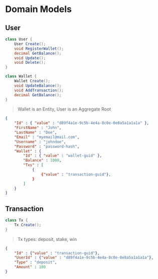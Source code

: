 # Domain Models

## User

```csharp
class User {
    User Create();
    void RegisterWallet();
    decimal GetBalance();
    void Update();
    void Delete();
}
```

```csharp
class Wallet {
    Wallet Create();
    void UpdateBalance();
    void AddTransaction();
    decimal GetBalance();
}
```

> Wallet is an Entity, User is an Aggregate Root

```json
{
    "Id" : { "value" : "d89f4a1e-9c5b-4e4a-8c0e-0e8a5a1a1a1a" },
    "FirstName" : "John",
    "LastName" : "Doe",
    "Email" : "myemail@mail.com",
    "Username" : "johndoe",
    "Password" : "password-hash",
    "Wallet" : {
        "Id" : { "value" : "wallet-guid" },
        "Balance" : 1000,
        "Txs" : [
            {
                {"value" : "transaction-guid"},
            }
        ]
    }
}
```

## Transaction

```csharp
class Tx {
    Tx Create();
}
```

> Tx types: deposit, stake, win

```json
{
    "Id" : {"value" : "transaction-guid"},
    "UserId" : {"value" : "d89f4a1e-9c5b-4e4a-8c0e-0e8a5a1a1a1a"},
    "Type" : "deposit",
    "Amount" : 100
}
```